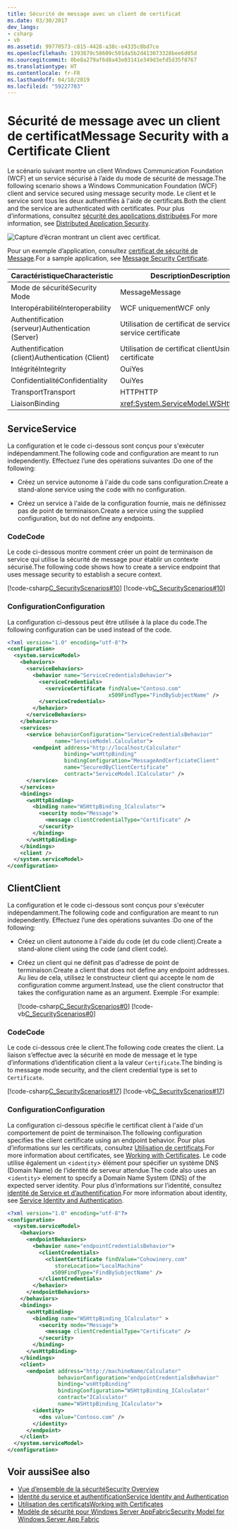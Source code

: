 ```yaml
---
title: Sécurité de message avec un client de certificat
ms.date: 03/30/2017
dev_langs:
- csharp
- vb
ms.assetid: 99770573-c815-4428-a38c-e4335c8bd7ce
ms.openlocfilehash: 1393879c58609c501da5b2d413073328bee6d05d
ms.sourcegitcommit: 0be8a279af6d8a43e03141e349d3efd5d35f8767
ms.translationtype: HT
ms.contentlocale: fr-FR
ms.lasthandoff: 04/18/2019
ms.locfileid: "59227703"
---
```

# <a name="message-security-with-a-certificate-client"></a><span data-ttu-id="804d3-102">Sécurité de message avec un client de certificat</span><span class="sxs-lookup"><span data-stu-id="804d3-102">Message Security with a Certificate Client</span></span>
<span data-ttu-id="804d3-103">Le scénario suivant montre un client Windows Communication Foundation (WCF) et un service sécurisé à l’aide du mode de sécurité de message.</span><span class="sxs-lookup"><span data-stu-id="804d3-103">The following scenario shows a Windows Communication Foundation (WCF) client and service secured using message security mode.</span></span> <span data-ttu-id="804d3-104">Le client et le service sont tous les deux authentifiés à l'aide de certificats.</span><span class="sxs-lookup"><span data-stu-id="804d3-104">Both the client and the service are authenticated with certificates.</span></span> <span data-ttu-id="804d3-105">Pour plus d’informations, consultez [sécurité des applications distribuées](../../../../docs/framework/wcf/feature-details/distributed-application-security.md).</span><span class="sxs-lookup"><span data-stu-id="804d3-105">For more information, see [Distributed Application Security](../../../../docs/framework/wcf/feature-details/distributed-application-security.md).</span></span>

 ![Capture d’écran montrant un client avec certificat.](./media/message-security-with-a-certificate-client/client-with-certificate.gif)  
  
 <span data-ttu-id="804d3-107">Pour un exemple d’application, consultez [certificat de sécurité de Message](../../../../docs/framework/wcf/samples/message-security-certificate.md).</span><span class="sxs-lookup"><span data-stu-id="804d3-107">For a sample application, see [Message Security Certificate](../../../../docs/framework/wcf/samples/message-security-certificate.md).</span></span>  

|<span data-ttu-id="804d3-108">Caractéristique</span><span class="sxs-lookup"><span data-stu-id="804d3-108">Characteristic</span></span>|<span data-ttu-id="804d3-109">Description</span><span class="sxs-lookup"><span data-stu-id="804d3-109">Description</span></span>|  
|--------------------|-----------------|  
|<span data-ttu-id="804d3-110">Mode de sécurité</span><span class="sxs-lookup"><span data-stu-id="804d3-110">Security Mode</span></span>|<span data-ttu-id="804d3-111">Message</span><span class="sxs-lookup"><span data-stu-id="804d3-111">Message</span></span>|  
|<span data-ttu-id="804d3-112">Interopérabilité</span><span class="sxs-lookup"><span data-stu-id="804d3-112">Interoperability</span></span>|<span data-ttu-id="804d3-113">WCF uniquement</span><span class="sxs-lookup"><span data-stu-id="804d3-113">WCF only</span></span>|  
|<span data-ttu-id="804d3-114">Authentification (serveur)</span><span class="sxs-lookup"><span data-stu-id="804d3-114">Authentication (Server)</span></span>|<span data-ttu-id="804d3-115">Utilisation de certificat de service</span><span class="sxs-lookup"><span data-stu-id="804d3-115">Using service certificate</span></span>|  
|<span data-ttu-id="804d3-116">Authentification (client)</span><span class="sxs-lookup"><span data-stu-id="804d3-116">Authentication (Client)</span></span>|<span data-ttu-id="804d3-117">Utilisation de certificat client</span><span class="sxs-lookup"><span data-stu-id="804d3-117">Using client certificate</span></span>|  
|<span data-ttu-id="804d3-118">Intégrité</span><span class="sxs-lookup"><span data-stu-id="804d3-118">Integrity</span></span>|<span data-ttu-id="804d3-119">Oui</span><span class="sxs-lookup"><span data-stu-id="804d3-119">Yes</span></span>|  
|<span data-ttu-id="804d3-120">Confidentialité</span><span class="sxs-lookup"><span data-stu-id="804d3-120">Confidentiality</span></span>|<span data-ttu-id="804d3-121">Oui</span><span class="sxs-lookup"><span data-stu-id="804d3-121">Yes</span></span>|  
|<span data-ttu-id="804d3-122">Transport</span><span class="sxs-lookup"><span data-stu-id="804d3-122">Transport</span></span>|<span data-ttu-id="804d3-123">HTTP</span><span class="sxs-lookup"><span data-stu-id="804d3-123">HTTP</span></span>|  
|<span data-ttu-id="804d3-124">Liaison</span><span class="sxs-lookup"><span data-stu-id="804d3-124">Binding</span></span>|<xref:System.ServiceModel.WSHttpBinding>|  
  
## <a name="service"></a><span data-ttu-id="804d3-125">Service</span><span class="sxs-lookup"><span data-stu-id="804d3-125">Service</span></span>  
 <span data-ttu-id="804d3-126">La configuration et le code ci-dessous sont conçus pour s'exécuter indépendamment.</span><span class="sxs-lookup"><span data-stu-id="804d3-126">The following code and configuration are meant to run independently.</span></span> <span data-ttu-id="804d3-127">Effectuez l’une des opérations suivantes :</span><span class="sxs-lookup"><span data-stu-id="804d3-127">Do one of the following:</span></span>  
  
-   <span data-ttu-id="804d3-128">Créez un service autonome à l'aide du code sans configuration.</span><span class="sxs-lookup"><span data-stu-id="804d3-128">Create a stand-alone service using the code with no configuration.</span></span>  
  
-   <span data-ttu-id="804d3-129">Créez un service à l'aide de la configuration fournie, mais ne définissez pas de point de terminaison.</span><span class="sxs-lookup"><span data-stu-id="804d3-129">Create a service using the supplied configuration, but do not define any endpoints.</span></span>  
  
### <a name="code"></a><span data-ttu-id="804d3-130">Code</span><span class="sxs-lookup"><span data-stu-id="804d3-130">Code</span></span>  
 <span data-ttu-id="804d3-131">Le code ci-dessous montre comment créer un point de terminaison de service qui utilise la sécurité de message pour établir un contexte sécurisé.</span><span class="sxs-lookup"><span data-stu-id="804d3-131">The following code shows how to create a service endpoint that uses message security to establish a secure context.</span></span>  
  
 [!code-csharp[C_SecurityScenarios#10](../../../../samples/snippets/csharp/VS_Snippets_CFX/c_securityscenarios/cs/source.cs#10)]
 [!code-vb[C_SecurityScenarios#10](../../../../samples/snippets/visualbasic/VS_Snippets_CFX/c_securityscenarios/vb/source.vb#10)]  
  
### <a name="configuration"></a><span data-ttu-id="804d3-132">Configuration</span><span class="sxs-lookup"><span data-stu-id="804d3-132">Configuration</span></span>  
 <span data-ttu-id="804d3-133">La configuration ci-dessous peut être utilisée à la place du code.</span><span class="sxs-lookup"><span data-stu-id="804d3-133">The following configuration can be used instead of the code.</span></span>  
  
```xml  
<?xml version="1.0" encoding="utf-8"?>  
<configuration>  
  <system.serviceModel>  
    <behaviors>  
      <serviceBehaviors>  
        <behavior name="ServiceCredentialsBehavior">  
          <serviceCredentials>  
            <serviceCertificate findValue="Contoso.com"  
                                x509FindType="FindBySubjectName" />  
          </serviceCredentials>  
        </behavior>  
      </serviceBehaviors>  
    </behaviors>  
    <services>  
      <service behaviorConfiguration="ServiceCredentialsBehavior"   
               name="ServiceModel.Calculator">  
        <endpoint address="http://localhost/Calculator"   
                  binding="wsHttpBinding"  
                  bindingConfiguration="MessageAndCerficiateClient"   
                  name="SecuredByClientCertificate"  
                  contract="ServiceModel.ICalculator" />  
      </service>  
    </services>  
    <bindings>  
      <wsHttpBinding>  
        <binding name="WSHttpBinding_ICalculator">  
          <security mode="Message">  
            <message clientCredentialType="Certificate" />  
          </security>  
        </binding>  
      </wsHttpBinding>  
    </bindings>  
    <client />  
  </system.serviceModel>  
</configuration>  
```  
  
## <a name="client"></a><span data-ttu-id="804d3-134">Client</span><span class="sxs-lookup"><span data-stu-id="804d3-134">Client</span></span>  
 <span data-ttu-id="804d3-135">La configuration et le code ci-dessous sont conçus pour s'exécuter indépendamment.</span><span class="sxs-lookup"><span data-stu-id="804d3-135">The following code and configuration are meant to run independently.</span></span> <span data-ttu-id="804d3-136">Effectuez l’une des opérations suivantes :</span><span class="sxs-lookup"><span data-stu-id="804d3-136">Do one of the following:</span></span>  
  
-   <span data-ttu-id="804d3-137">Créez un client autonome à l'aide du code (et du code client).</span><span class="sxs-lookup"><span data-stu-id="804d3-137">Create a stand-alone client using the code (and client code).</span></span>  
  
-   <span data-ttu-id="804d3-138">Créez un client qui ne définit pas d'adresse de point de terminaison.</span><span class="sxs-lookup"><span data-stu-id="804d3-138">Create a client that does not define any endpoint addresses.</span></span> <span data-ttu-id="804d3-139">Au lieu de cela, utilisez le constructeur client qui accepte le nom de configuration comme argument.</span><span class="sxs-lookup"><span data-stu-id="804d3-139">Instead, use the client constructor that takes the configuration name as an argument.</span></span> <span data-ttu-id="804d3-140">Exemple :</span><span class="sxs-lookup"><span data-stu-id="804d3-140">For example:</span></span>  
  
     [!code-csharp[C_SecurityScenarios#0](../../../../samples/snippets/csharp/VS_Snippets_CFX/c_securityscenarios/cs/source.cs#0)]
     [!code-vb[C_SecurityScenarios#0](../../../../samples/snippets/visualbasic/VS_Snippets_CFX/c_securityscenarios/vb/source.vb#0)]  
  
### <a name="code"></a><span data-ttu-id="804d3-141">Code</span><span class="sxs-lookup"><span data-stu-id="804d3-141">Code</span></span>  
 <span data-ttu-id="804d3-142">Le code ci-dessous crée le client.</span><span class="sxs-lookup"><span data-stu-id="804d3-142">The following code creates the client.</span></span> <span data-ttu-id="804d3-143">La liaison s’effectue avec la sécurité en mode de message et le type d’informations d’identification client a la valeur `Certificate`.</span><span class="sxs-lookup"><span data-stu-id="804d3-143">The binding is to message mode security, and the client credential type is set to `Certificate`.</span></span>  
  
 [!code-csharp[C_SecurityScenarios#17](../../../../samples/snippets/csharp/VS_Snippets_CFX/c_securityscenarios/cs/source.cs#17)]
 [!code-vb[C_SecurityScenarios#17](../../../../samples/snippets/visualbasic/VS_Snippets_CFX/c_securityscenarios/vb/source.vb#17)]  
  
### <a name="configuration"></a><span data-ttu-id="804d3-144">Configuration</span><span class="sxs-lookup"><span data-stu-id="804d3-144">Configuration</span></span>  
 <span data-ttu-id="804d3-145">La configuration ci-dessous spécifie le certificat client à l'aide d'un comportement de point de terminaison.</span><span class="sxs-lookup"><span data-stu-id="804d3-145">The following configuration specifies the client certificate using an endpoint behavior.</span></span> <span data-ttu-id="804d3-146">Pour plus d’informations sur les certificats, consultez [Utilisation de certificats](../../../../docs/framework/wcf/feature-details/working-with-certificates.md).</span><span class="sxs-lookup"><span data-stu-id="804d3-146">For more information about certificates, see [Working with Certificates](../../../../docs/framework/wcf/feature-details/working-with-certificates.md).</span></span> <span data-ttu-id="804d3-147">Le code utilise également un <`identity`> élément pour spécifier un système DNS (Domain Name) de l’identité de serveur attendue.</span><span class="sxs-lookup"><span data-stu-id="804d3-147">The code also uses an <`identity`> element to specify a Domain Name System (DNS) of the expected server identity.</span></span> <span data-ttu-id="804d3-148">Pour plus d’informations sur l’identité, consultez [identité de Service et d’authentification](../../../../docs/framework/wcf/feature-details/service-identity-and-authentication.md).</span><span class="sxs-lookup"><span data-stu-id="804d3-148">For more information about identity, see [Service Identity and Authentication](../../../../docs/framework/wcf/feature-details/service-identity-and-authentication.md).</span></span>  
  
```xml  
<?xml version="1.0" encoding="utf-8"?>  
<configuration>  
  <system.serviceModel>  
    <behaviors>  
      <endpointBehaviors>  
        <behavior name="endpointCredentialsBehavior">  
          <clientCredentials>  
            <clientCertificate findValue="Cohowinery.com"   
               storeLocation="LocalMachine"  
              x509FindType="FindBySubjectName" />  
          </clientCredentials>  
        </behavior>  
      </endpointBehaviors>  
    </behaviors>  
    <bindings>  
      <wsHttpBinding>  
        <binding name="WSHttpBinding_ICalculator" >  
          <security mode="Message">  
            <message clientCredentialType="Certificate" />  
          </security>  
        </binding>  
      </wsHttpBinding>  
    </bindings>  
    <client>  
      <endpoint address="http://machineName/Calculator"   
                behaviorConfiguration="endpointCredentialsBehavior"  
                binding="wsHttpBinding"  
                bindingConfiguration="WSHttpBinding_ICalculator"  
                contract="ICalculator"  
                name="WSHttpBinding_ICalculator">  
        <identity>  
          <dns value="Contoso.com" />  
        </identity>  
      </endpoint>  
    </client>  
  </system.serviceModel>  
</configuration>  
```  
  
## <a name="see-also"></a><span data-ttu-id="804d3-149">Voir aussi</span><span class="sxs-lookup"><span data-stu-id="804d3-149">See also</span></span>

- [<span data-ttu-id="804d3-150">Vue d’ensemble de la sécurité</span><span class="sxs-lookup"><span data-stu-id="804d3-150">Security Overview</span></span>](../../../../docs/framework/wcf/feature-details/security-overview.md)
- [<span data-ttu-id="804d3-151">Identité du service et authentification</span><span class="sxs-lookup"><span data-stu-id="804d3-151">Service Identity and Authentication</span></span>](../../../../docs/framework/wcf/feature-details/service-identity-and-authentication.md)
- [<span data-ttu-id="804d3-152">Utilisation des certificats</span><span class="sxs-lookup"><span data-stu-id="804d3-152">Working with Certificates</span></span>](../../../../docs/framework/wcf/feature-details/working-with-certificates.md)
- [<span data-ttu-id="804d3-153">Modèle de sécurité pour Windows Server AppFabric</span><span class="sxs-lookup"><span data-stu-id="804d3-153">Security Model for Windows Server App Fabric</span></span>](https://go.microsoft.com/fwlink/?LinkID=201279&clcid=0x409)
